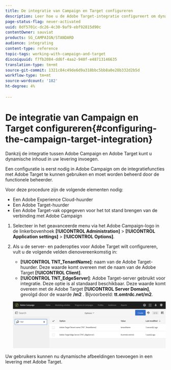 ```yaml
---
title: De integratie van Campaign en Target configureren
description: Leer hoe u de Adobe Target-integratie configureert om dynamische inhoud te gaan gebruiken in Adobe Campaign.
page-status-flag: never-activated
uuid: 0df5701c-dc26-4c30-9af9-ebf92815d90c
contentOwner: sauviat
products: SG_CAMPAIGN/STANDARD
audience: integrating
content-type: reference
topic-tags: working-with-campaign-and-target
discoiquuid: f7fb2084-dd6f-4aa2-940f-e48713146635
translation-type: tm+mt
source-git-commit: 1321c84c49de6d9a318bbc5bb8a0e28b332d2b5d
workflow-type: tm+mt
source-wordcount: '182'
ht-degree: 4%

---
```



# De integratie van Campaign en Target configureren{#configuring-the-campaign-target-integration}

Dankzij de integratie tussen Adobe Campaign en Adobe Target kunt u dynamische inhoud in uw levering invoegen.

Een configuratie is eerst nodig in Adobe Campaign om de integratiefuncties met Adobe Target te kunnen gebruiken en moet worden beheerd door de functionele beheerder.

Voor deze procedure zijn de volgende elementen nodig:

* Een Adobe Experience Cloud-huurder
* Een Adobe Target-huurder
* Een Adobe Target-vak opgegeven voor het tot stand brengen van de verbinding met Adobe Campaign

1. Selecteer in het geavanceerde menu via het Adobe Campaign-logo in de linkerbovenhoek **[!UICONTROL Administration]** > **[!UICONTROL Application settings]** > **[!UICONTROL Options]**.
1. Als u de server- en paderopties voor Adobe Target wilt configureren, vult u de volgende velden dienovereenkomstig in:

   * **[!UICONTROL TNT_TenantName]**: naam van de Adobe Target-huurder. Deze waarde komt overeen met de naam van de Adobe Target **[!UICONTROL Client]**.
   * **[!UICONTROL TNT_EdgeServer]**: Adobe Target-server gebruikt voor integratie. Deze optie is al standaard beschikbaar. Deze waarde komt overeen met de Adobe Target **[!UICONTROL Server Domain]**, gevolgd door de waarde **/m2** . Bijvoorbeeld: **tt.omtrdc.net/m2**.

   ![](assets/tar_options.png)

Uw gebruikers kunnen nu dynamische afbeeldingen toevoegen in een levering met Adobe Target.
